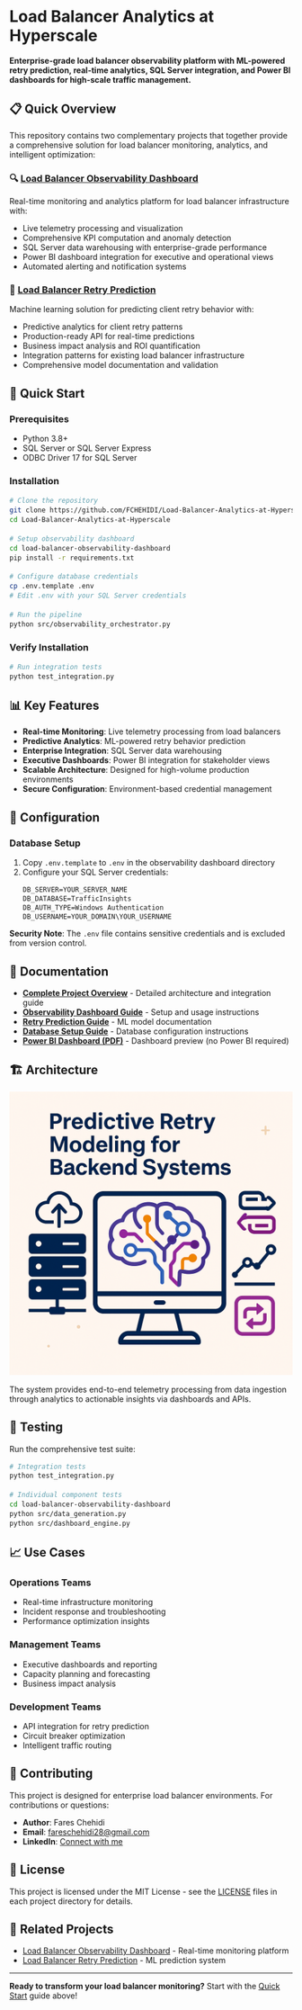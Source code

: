 # Load Balancer Analytics at Hyperscale

**Enterprise-grade load balancer observability platform with ML-powered retry prediction, real-time analytics, SQL Server integration, and Power BI dashboards for high-scale traffic management.**

## 📋 Quick Overview

This repository contains two complementary projects that together provide a comprehensive solution for load balancer monitoring, analytics, and intelligent optimization:

### 🔍 [Load Balancer Observability Dashboard](load-balancer-observability-dashboard/)
Real-time monitoring and analytics platform for load balancer infrastructure with:
- Live telemetry processing and visualization
- Comprehensive KPI computation and anomaly detection  
- SQL Server data warehousing with enterprise-grade performance
- Power BI dashboard integration for executive and operational views
- Automated alerting and notification systems

### 🤖 [Load Balancer Retry Prediction](load-balancer-retry-prediction/)
Machine learning solution for predicting client retry behavior with:
- Predictive analytics for client retry patterns
- Production-ready API for real-time predictions
- Business impact analysis and ROI quantification
- Integration patterns for existing load balancer infrastructure
- Comprehensive model documentation and validation

## 🚀 Quick Start

### Prerequisites
- Python 3.8+
- SQL Server or SQL Server Express
- ODBC Driver 17 for SQL Server

### Installation
```bash
# Clone the repository
git clone https://github.com/FCHEHIDI/Load-Balancer-Analytics-at-Hyperscale.git
cd Load-Balancer-Analytics-at-Hyperscale

# Setup observability dashboard
cd load-balancer-observability-dashboard
pip install -r requirements.txt

# Configure database credentials
cp .env.template .env
# Edit .env with your SQL Server credentials

# Run the pipeline
python src/observability_orchestrator.py
```

### Verify Installation
```bash
# Run integration tests
python test_integration.py
```

## 📊 Key Features

- **Real-time Monitoring**: Live telemetry processing from load balancers
- **Predictive Analytics**: ML-powered retry behavior prediction
- **Enterprise Integration**: SQL Server data warehousing
- **Executive Dashboards**: Power BI integration for stakeholder views
- **Scalable Architecture**: Designed for high-volume production environments
- **Secure Configuration**: Environment-based credential management

## 🔧 Configuration

### Database Setup
1. Copy `.env.template` to `.env` in the observability dashboard directory
2. Configure your SQL Server credentials:
   ```env
   DB_SERVER=YOUR_SERVER_NAME
   DB_DATABASE=TrafficInsights
   DB_AUTH_TYPE=Windows Authentication
   DB_USERNAME=YOUR_DOMAIN\YOUR_USERNAME
   ```

**Security Note**: The `.env` file contains sensitive credentials and is excluded from version control.

## 📖 Documentation

- **[Complete Project Overview](PROJECT_OVERVIEW.md)** - Detailed architecture and integration guide
- **[Observability Dashboard Guide](load-balancer-observability-dashboard/README.md)** - Setup and usage instructions
- **[Retry Prediction Guide](load-balancer-retry-prediction/README.md)** - ML model documentation
- **[Database Setup Guide](load-balancer-observability-dashboard/DATABASE_SETUP.md)** - Database configuration instructions
- **[Power BI Dashboard (PDF)](load-balancer-observability-dashboard/dashboards/Load%20Balancer%20Dashboard.pdf)** - Dashboard preview (no Power BI required)

## 🏗️ Architecture

![Project Architecture](assets/retry_pipeline_illustration.png)

The system provides end-to-end telemetry processing from data ingestion through analytics to actionable insights via dashboards and APIs.

## 🧪 Testing

Run the comprehensive test suite:
```bash
# Integration tests
python test_integration.py

# Individual component tests
cd load-balancer-observability-dashboard
python src/data_generation.py
python src/dashboard_engine.py
```

## 📈 Use Cases

### Operations Teams
- Real-time infrastructure monitoring
- Incident response and troubleshooting
- Performance optimization insights

### Management Teams  
- Executive dashboards and reporting
- Capacity planning and forecasting
- Business impact analysis

### Development Teams
- API integration for retry prediction
- Circuit breaker optimization
- Intelligent traffic routing

## 🤝 Contributing

This project is designed for enterprise load balancer environments. For contributions or questions:

- **Author**: Fares Chehidi
- **Email**: fareschehidi28@gmail.com
- **LinkedIn**: [Connect with me](https://linkedin.com/in/fareschehidi)

## 📄 License

This project is licensed under the MIT License - see the [LICENSE](LICENSE) files in each project directory for details.

## 🔗 Related Projects

- [Load Balancer Observability Dashboard](load-balancer-observability-dashboard/) - Real-time monitoring platform
- [Load Balancer Retry Prediction](load-balancer-retry-prediction/) - ML prediction system

---

**Ready to transform your load balancer monitoring?** Start with the [Quick Start](#-quick-start) guide above!
